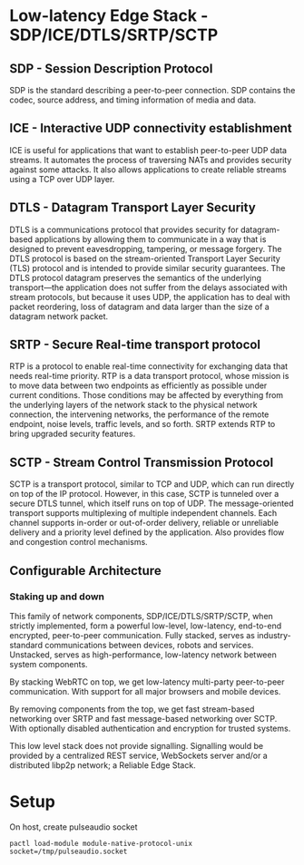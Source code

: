 # Low-latency Edge Stack - SDP/ICE/DTLS/SRTP/SCTP

## SDP - Session Description Protocol
SDP is the standard describing a peer-to-peer connection. SDP contains the codec, source address, and timing information of media and data.

## ICE - Interactive UDP connectivity establishment
ICE is useful for applications that want to establish peer-to-peer UDP data streams. It automates the process of traversing NATs and provides security against some attacks. It also allows applications to create reliable streams using a TCP over UDP layer.

## DTLS - Datagram Transport Layer Security
DTLS is a communications protocol that provides security for datagram-based applications by allowing them to communicate in a way that is designed to prevent eavesdropping, tampering, or message forgery. The DTLS protocol is based on the stream-oriented Transport Layer Security (TLS) protocol and is intended to provide similar security guarantees. The DTLS protocol datagram preserves the semantics of the underlying transport—the application does not suffer from the delays associated with stream protocols, but because it uses UDP, the application has to deal with packet reordering, loss of datagram and data larger than the size of a datagram network packet.

## SRTP - Secure Real-time transport protocol
RTP is a protocol to enable real-time connectivity for exchanging data that needs real-time priority. RTP is a data transport protocol, whose mission is to move data between two endpoints as efficiently as possible under current conditions. Those conditions may be affected by everything from the underlying layers of the network stack to the physical network connection, the intervening networks, the performance of the remote endpoint, noise levels, traffic levels, and so forth. SRTP extends RTP to bring upgraded security features.

## SCTP - Stream Control Transmission Protocol
SCTP is a transport protocol, similar to TCP and UDP, which can run directly on top of the IP protocol. However, in this case, SCTP is tunneled over a secure DTLS tunnel, which itself runs on top of UDP. The message-oriented transport supports multiplexing of multiple independent channels. Each channel supports in-order or out-of-order delivery, reliable or unreliable delivery and a priority level defined by the application. Also provides flow and congestion control mechanisms.


## Configurable Architecture
### Staking up and down

This family of network components, SDP/ICE/DTLS/SRTP/SCTP, when strictly implemented, form a powerful low-level, low-latency, end-to-end encrypted, peer-to-peer communication. Fully stacked, serves as industry-standard communications between devices, robots and services. Unstacked, serves as high-performance, low-latency network between system components.

By stacking WebRTC on top, we get low-latency multi-party peer-to-peer communication. With support for all major browsers and mobile devices.

By removing components from the top, we get fast stream-based networking over SRTP and fast message-based networking over SCTP. With optionally disabled authentication and encryption for trusted systems.

This low level stack does not provide signalling. Signalling would be provided by a centralized REST service, WebSockets server and/or a distributed libp2p network; a Reliable Edge Stack.


# Setup

On host, create pulseaudio socket
```
pactl load-module module-native-protocol-unix socket=/tmp/pulseaudio.socket
```
